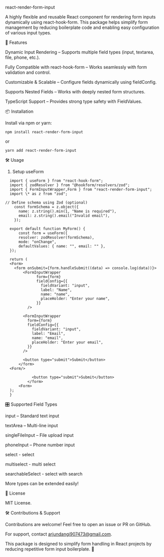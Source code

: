 react-render-form-input

A highly flexible and reusable React component for rendering form inputs dynamically using react-hook-form. This package helps simplify form management by reducing boilerplate code and enabling easy configuration of various input types.

🚀 Features

Dynamic Input Rendering – Supports multiple field types (input, textarea, file, phone, etc.).

Fully Compatible with react-hook-form – Works seamlessly with form validation and control.

Customizable & Scalable – Configure fields dynamically using fieldConfig.

Supports Nested Fields – Works with deeply nested form structures.

TypeScript Support – Provides strong type safety with FieldValues.

📦 Installation

Install via npm or yarn:

`npm install react-render-form-input`

or

`yarn add react-render-form-input`

🛠️ Usage

1. Setup useForm

```
  import { useForm } from "react-hook-form";
  import { zodResolver } from "@hookform/resolvers/zod";
  import { FormInputWrapper,Form } from "react-render-form-input";
  import \* as z from "zod";

// Define schema using Zod (optional)
    const formSchema = z.object({
      name: z.string().min(1, "Name is required"),
      email: z.string().email("Invalid email"),
    });

  export default function MyForm() {
      const form = useForm({
      resolver: zodResolver(formSchema),
      mode: "onChange",
      defaultValues: { name: "", email: "" },
  });

  return (
  <Form>
    <form onSubmit={form.handleSubmit((data) => console.log(data))}>
        <FormInputWrapper
              form={form}
              fieldConfig={{
                fieldVariant: "input",
                label: "Name",
                name: "name",
                placeHolder: "Enter your name",
              }}
          />

        <FormInputWrapper
          form={form}
          fieldConfig={{
            fieldVariant: "input",
            label: "Email",
            name: "email",
            placeHolder: "Enter your email",
          }}
        />

        <button type="submit">Submit</button>
      </form>
  <Form/>

            <button type="submit">Submit</button>
          </form>
      <Form>
  );
  }
```

🎛 Supported Field Types

input – Standard text input

textArea – Multi-line input

singleFileInput – File upload input

phoneInput – Phone number input

select - select

multiselect - multi select

searchableSelect - select with search

More types can be extended easily!

📜 License

MIT License.

🛠 Contributions & Support

Contributions are welcome! Feel free to open an issue or PR on GitHub.

For support, contact arjundangi907473@gmail.com.

This package is designed to simplify form handling in React projects by reducing repetitive form input boilerplate. 🚀
